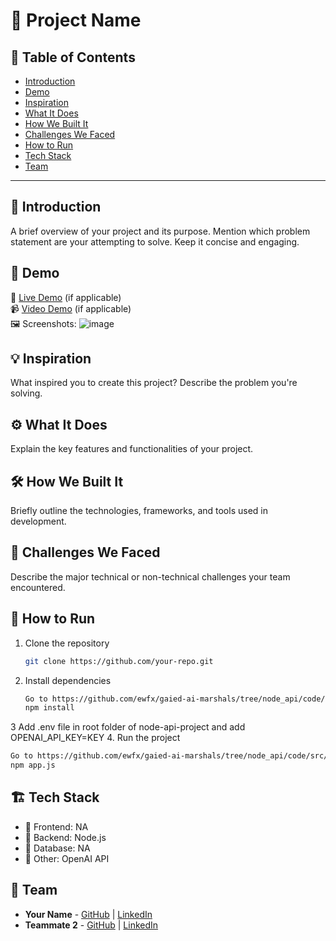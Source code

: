 # 🚀 Project Name

## 📌 Table of Contents
- [Introduction](#introduction)
- [Demo](#demo)
- [Inspiration](#inspiration)
- [What It Does](#what-it-does)
- [How We Built It](#how-we-built-it)
- [Challenges We Faced](#challenges-we-faced)
- [How to Run](#how-to-run)
- [Tech Stack](#tech-stack)
- [Team](#team)

---

## 🎯 Introduction
A brief overview of your project and its purpose. Mention which problem statement are your attempting to solve. Keep it concise and engaging.

## 🎥 Demo
🔗 [Live Demo](#) (if applicable)  
📹 [Video Demo](#) (if applicable)  
🖼️ Screenshots:
![image](https://github.com/user-attachments/assets/430ea771-509a-49da-8c19-da952d10d6ed)


## 💡 Inspiration
What inspired you to create this project? Describe the problem you're solving.

## ⚙️ What It Does
Explain the key features and functionalities of your project.

## 🛠️ How We Built It
Briefly outline the technologies, frameworks, and tools used in development.

## 🚧 Challenges We Faced
Describe the major technical or non-technical challenges your team encountered.

## 🏃 How to Run
1. Clone the repository  
   ```sh
   git clone https://github.com/your-repo.git
   ```
2. Install dependencies  
   ```sh
   Go to https://github.com/ewfx/gaied-ai-marshals/tree/node_api/code/src/node-api-project path in cmd
   npm install
   ```
3  Add .env file in root folder of node-api-project and add 
   OPENAI_API_KEY=KEY
4. Run the project  
   ```sh
   Go to https://github.com/ewfx/gaied-ai-marshals/tree/node_api/code/src/node-api-project path in cmd
   npm app.js 
   ```

## 🏗️ Tech Stack
- 🔹 Frontend: NA
- 🔹 Backend: Node.js
- 🔹 Database: NA
- 🔹 Other: OpenAI API

## 👥 Team
- **Your Name** - [GitHub](#) | [LinkedIn](#)
- **Teammate 2** - [GitHub](#) | [LinkedIn](#)
